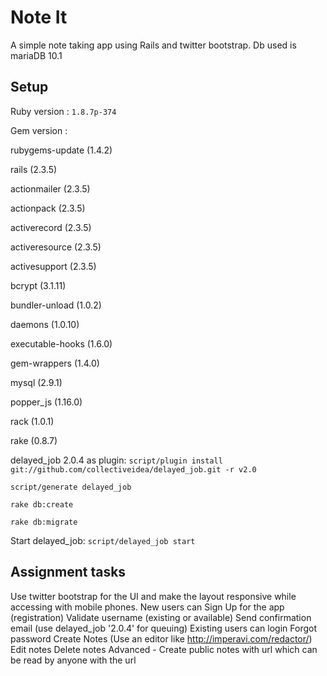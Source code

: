 # Note It

A simple note taking app using Rails and twitter bootstrap. Db used is mariaDB 10.1

## Setup

Ruby version : `1.8.7p-374`

Gem version :

rubygems-update (1.4.2)

rails (2.3.5)

actionmailer (2.3.5)

actionpack (2.3.5)

activerecord (2.3.5)

activeresource (2.3.5)

activesupport (2.3.5)

bcrypt (3.1.11)

bundler-unload (1.0.2)

daemons (1.0.10)

executable-hooks (1.6.0)

gem-wrappers (1.4.0)

mysql (2.9.1)

popper_js (1.16.0)

rack (1.0.1)

rake (0.8.7) 

delayed_job 2.0.4 as plugin: `script/plugin install git://github.com/collectiveidea/delayed_job.git -r v2.0`
 
`script/generate delayed_job`

`rake db:create`

`rake db:migrate`

Start delayed_job: `script/delayed_job start`


## Assignment tasks

Use twitter bootstrap for the UI and make the layout responsive while accessing with mobile phones.
New users can Sign Up for the app (registration)
Validate username (existing or available)
Send confirmation email (use delayed_job  '2.0.4' for queuing)
Existing users can login
Forgot password
Create Notes (Use an editor like http://imperavi.com/redactor/)
Edit notes
Delete notes
Advanced - Create public notes with url which can be read by anyone with the url

